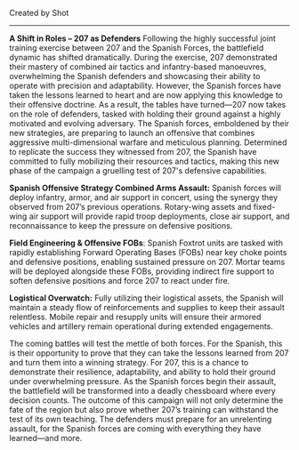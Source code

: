 Created by Shot


----------------------

**A Shift in Roles – 207 as Defenders** 
Following the highly successful joint training exercise between 207 and the Spanish Forces, the battlefield dynamic has shifted dramatically. During the exercise, 207 demonstrated their mastery of combined air tactics and infantry-based manoeuvres, overwhelming the Spanish defenders and showcasing their ability to operate with precision and adaptability. However, the Spanish forces have taken the lessons learned to heart and are now applying this knowledge to their offensive doctrine. As a result, the tables have turned—207 now takes on the role of defenders, tasked with holding their ground against a highly motivated and evolving adversary. The Spanish forces, emboldened by their new strategies, are preparing to launch an offensive that combines aggressive multi-dimensional warfare and meticulous planning. Determined to replicate the success they witnessed from 207, the Spanish have committed to fully mobilizing their resources and tactics, making this new phase of the campaign a gruelling test of 207's defensive capabilities.


**Spanish Offensive Strategy Combined Arms Assault:** 
Spanish forces will deploy infantry, armor, and air support in concert, using the synergy they observed from 207’s previous operations. Rotary-wing assets and fixed-wing air support will provide rapid troop deployments, close air support, and reconnaissance to keep the pressure on defensive positions. 


**Field Engineering & Offensive FOBs**:
Spanish Foxtrot units are tasked with rapidly establishing Forward Operating Bases (FOBs) near key choke points and defensive positions, enabling sustained pressure on 207. Mortar teams will be deployed alongside these FOBs, providing indirect fire support to soften defensive positions and force 207 to react under fire. 


**Logistical Overwatch:** 
Fully utilizing their logistical assets, the Spanish will maintain a steady flow of reinforcements and supplies to keep their assault relentless. Mobile repair and resupply units will ensure their armored vehicles and artillery remain operational during extended engagements.

The coming battles will test the mettle of both forces. For the Spanish, this is their opportunity to prove that they can take the lessons learned from 207 and turn them into a winning strategy. For 207, this is a chance to demonstrate their resilience, adaptability, and ability to hold their ground under overwhelming pressure. As the Spanish forces begin their assault, the battlefield will be transformed into a deadly chessboard where every decision counts. The outcome of this campaign will not only determine the fate of the region but also prove whether 207’s training can withstand the test of its own teaching. The defenders must prepare for an unrelenting assault, for the Spanish forces are coming with everything they have learned—and more.